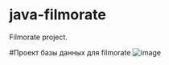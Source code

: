 # java-filmorate
Filmorate project.

#Проект базы данных для filmorate
![image](https://github.com/user-attachments/assets/f91bbb90-ca4a-40fb-a591-cfad17510b53)
